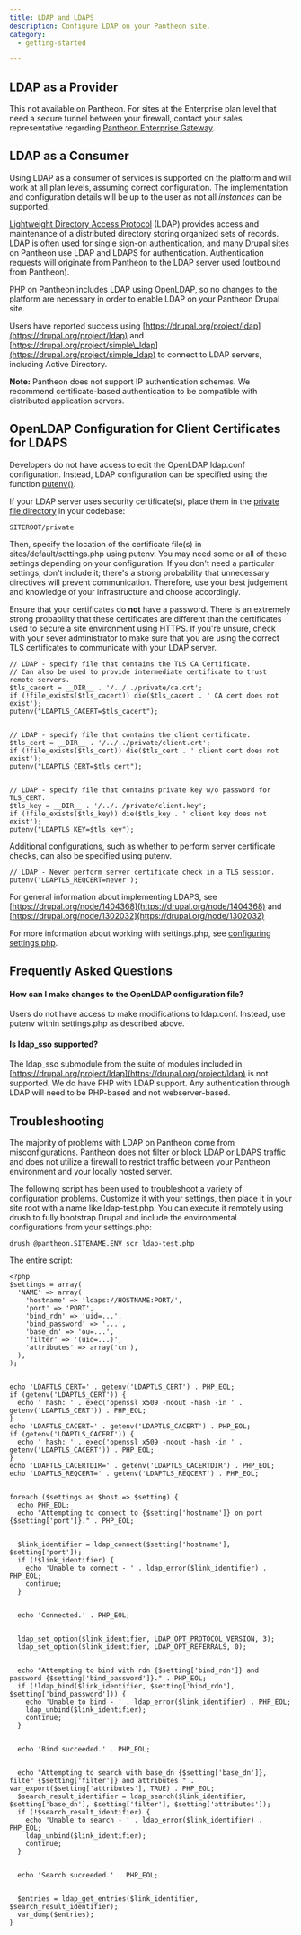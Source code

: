 ```yaml
---
title: LDAP and LDAPS
description: Configure LDAP on your Pantheon site.
category:
  - getting-started

---
```


## LDAP as a Provider  

This not available on Pantheon. For sites at the Enterprise plan level that need a secure tunnel between your firewall, contact your sales representative regarding [Pantheon Enterprise Gateway](https://www.getpantheon.com/pantheon-enterprise-gateway).

## LDAP as a Consumer  

Using LDAP as a consumer of services is supported on the platform and will work at all plan levels, assuming correct configuration. The implementation and configuration details will be up to the user as not all _instances_ can be supported.

[Lightweight Directory Access Protocol](http://en.wikipedia.org/wiki/Lightweight_Directory_Access_Protocol) (LDAP) provides access and maintenance of a distributed directory storing organized sets of records. LDAP is often used for single sign-on authentication, and many Drupal sites on Pantheon use LDAP and LDAPS for authentication. Authentication requests will originate from Pantheon to the LDAP server used (outbound from Pantheon).  

PHP on Pantheon includes LDAP using OpenLDAP, so no changes to the platform are necessary in order to enable LDAP on your Pantheon Drupal site.  

Users have reported success using [https://drupal.org/project/ldap](https://drupal.org/project/ldap) and [https://drupal.org/project/simple\_ldap](https://drupal.org/project/simple_ldap) to connect to LDAP servers, including Active Directory.

**Note:** Pantheon does not support IP authentication schemes. We recommend certificate-based authentication to be compatible with distributed application servers.

## OpenLDAP Configuration for Client Certificates for LDAPS

Developers do not have access to edit the OpenLDAP ldap.conf configuration. Instead, LDAP configuration can be specified using the function [putenv()](http://php.net/manual/en/function.putenv.php).  

If your LDAP server uses security certificate(s), place them in the [private file directory](/articles/running-drupal/private-files/) in your codebase:

    SITEROOT/private

Then, specify the location of the certificate file(s) in sites/default/settings.php using putenv. You may need some or all of these settings depending on your configuration. If you don't need a particular settings, don't include it; there's a strong probability that unnecessary directives will prevent communication. Therefore, use your best judgement and knowledge of your infrastructure and choose accordingly.  

Ensure that your certificates do **not** have a password. There is an extremely strong probability that these certificates are different than the certificates used to secure a site environment using HTTPS. If you're unsure, check with your sever administrator to make sure that you are using the correct TLS certificates to communicate with your LDAP server.

    // LDAP - specify file that contains the TLS CA Certificate.
    // Can also be used to provide intermediate certificate to trust remote servers.
    $tls_cacert = __DIR__ . '/../../private/ca.crt';
    if (!file_exists($tls_cacert)) die($tls_cacert . ' CA cert does not exist');
    putenv("LDAPTLS_CACERT=$tls_cacert");


    // LDAP - specify file that contains the client certificate.
    $tls_cert = __DIR__ . '/../../private/client.crt';
    if (!file_exists($tls_cert)) die($tls_cert . ' client cert does not exist');
    putenv("LDAPTLS_CERT=$tls_cert");


    // LDAP - specify file that contains private key w/o password for TLS_CERT.
    $tls_key = __DIR__ . '/../../private/client.key';
    if (!file_exists($tls_key)) die($tls_key . ' client key does not exist');
    putenv("LDAPTLS_KEY=$tls_key");

Additional configurations, such as whether to perform server certificate checks, can also be specified using putenv.

    // LDAP - Never perform server certificate check in a TLS session.
    putenv('LDAPTLS_REQCERT=never');

For general information about implementing LDAPS, see [https://drupal.org/node/1404368](https://drupal.org/node/1404368) and [https://drupal.org/node/1302032](https://drupal.org/node/1302032)

For more information about working with settings.php, see [configuring settings.php](/articles/howto/configuring-settings-php/).

## Frequently Asked Questions

#### How can I make changes to the OpenLDAP configuration file?

Users do not have access to make modifications to ldap.conf. Instead, use putenv within settings.php as described above.

#### Is ldap\_sso supported?

The ldap\_sso submodule from the suite of modules included in [https://drupal.org/project/ldap](https://drupal.org/project/ldap) is not supported. We do have PHP with LDAP support. Any authentication through LDAP will need to be PHP-based and not webserver-based.  

## Troubleshooting

The majority of problems with LDAP on Pantheon come from misconfigurations. Pantheon does not filter or block LDAP or LDAPS traffic and does not utilize a firewall to restrict traffic between your Pantheon environment and your locally hosted server.  

The following script has been used to troubleshoot a variety of configuration problems. Customize it with your settings, then place it in your site root with a name like ldap-test.php. You can execute it remotely using drush to fully bootstrap Drupal and include the environmental configurations from your settings.php:

    drush @pantheon.SITENAME.ENV scr ldap-test.php

The entire script:

    <?php
    $settings = array(
      'NAME' => array(
        'hostname' => 'ldaps://HOSTNAME:PORT/',
        'port' => 'PORT',
        'bind_rdn' => 'uid=...',
        'bind_password' => '...',
        'base_dn' => 'ou=...',
        'filter' => '(uid=...)',
        'attributes' => array('cn'),
      ),
    );


    echo 'LDAPTLS_CERT=' . getenv('LDAPTLS_CERT') . PHP_EOL;
    if (getenv('LDAPTLS_CERT')) {
      echo ' hash: ' . exec('openssl x509 -noout -hash -in ' . getenv('LDAPTLS_CERT')) . PHP_EOL;
    }
    echo 'LDAPTLS_CACERT=' . getenv('LDAPTLS_CACERT') . PHP_EOL;
    if (getenv('LDAPTLS_CACERT')) {
      echo ' hash: ' . exec('openssl x509 -noout -hash -in ' . getenv('LDAPTLS_CACERT')) . PHP_EOL;
    }
    echo 'LDAPTLS_CACERTDIR=' . getenv('LDAPTLS_CACERTDIR') . PHP_EOL;
    echo 'LDAPTLS_REQCERT=' . getenv('LDAPTLS_REQCERT') . PHP_EOL;


    foreach ($settings as $host => $setting) {
      echo PHP_EOL;
      echo "Attempting to connect to {$setting['hostname']} on port {$setting['port']}." . PHP_EOL;


      $link_identifier = ldap_connect($setting['hostname'], $setting['port']);
      if (!$link_identifier) {
        echo 'Unable to connect - ' . ldap_error($link_identifier) . PHP_EOL;
        continue;
      }


      echo 'Connected.' . PHP_EOL;


      ldap_set_option($link_identifier, LDAP_OPT_PROTOCOL_VERSION, 3);
      ldap_set_option($link_identifier, LDAP_OPT_REFERRALS, 0);


      echo "Attempting to bind with rdn {$setting['bind_rdn']} and password {$setting['bind_password']}." . PHP_EOL;
      if (!ldap_bind($link_identifier, $setting['bind_rdn'], $setting['bind_password'])) {
        echo 'Unable to bind - ' . ldap_error($link_identifier) . PHP_EOL;
        ldap_unbind($link_identifier);
        continue;
      }


      echo 'Bind succeeded.' . PHP_EOL;


      echo "Attempting to search with base_dn {$setting['base_dn']}, filter {$setting['filter']} and attributes " . var_export($setting['attributes'], TRUE) . PHP_EOL;
      $search_result_identifier = ldap_search($link_identifier, $setting['base_dn'], $setting['filter'], $setting['attributes']);
      if (!$search_result_identifier) {
        echo 'Unable to search - ' . ldap_error($link_identifier) . PHP_EOL;
        ldap_unbind($link_identifier);
        continue;
      }


      echo 'Search succeeded.' . PHP_EOL;


      $entries = ldap_get_entries($link_identifier, $search_result_identifier);
      var_dump($entries);
    }
